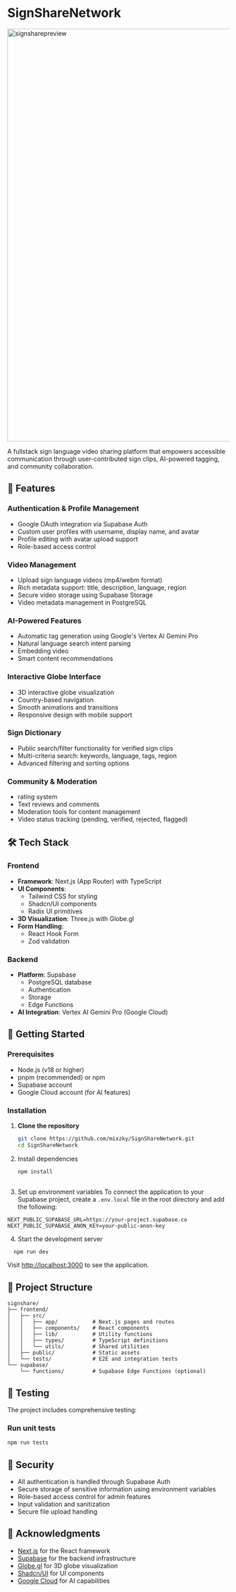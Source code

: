 # SignShareNetwork
<img width="1775" height="937" alt="signsharepreview" src="https://github.com/user-attachments/assets/322d40f7-f6fb-456b-a8e9-92855591f776" />

A fullstack sign language video sharing platform that empowers accessible communication through user-contributed sign clips, AI-powered tagging, and community collaboration.

## 🌟 Features

### Authentication & Profile Management
- Google OAuth integration via Supabase Auth
- Custom user profiles with username, display name, and avatar
- Profile editing with avatar upload support
- Role-based access control

### Video Management
- Upload sign language videos (mp4/webm format)
- Rich metadata support: title, description, language, region
- Secure video storage using Supabase Storage
- Video metadata management in PostgreSQL

### AI-Powered Features
- Automatic tag generation using Google's Vertex AI Gemini Pro
- Natural language search intent parsing
- Embedding video 
- Smart content recommendations

### Interactive Globe Interface
- 3D interactive globe visualization
- Country-based navigation
- Smooth animations and transitions
- Responsive design with mobile support

### Sign Dictionary
- Public search/filter functionality for verified sign clips
- Multi-criteria search: keywords, language, tags, region
- Advanced filtering and sorting options

### Community & Moderation
- rating system
- Text reviews and comments
- Moderation tools for content management
- Video status tracking (pending, verified, rejected, flagged)

## 🛠️ Tech Stack

### Frontend
- **Framework**: Next.js (App Router) with TypeScript
- **UI Components**: 
  - Tailwind CSS for styling
  - Shadcn/UI components
  - Radix UI primitives
- **3D Visualization**: Three.js with Globe.gl
- **Form Handling**: 
  - React Hook Form
  - Zod validation

### Backend
- **Platform**: Supabase
  - PostgreSQL database
  - Authentication
  - Storage
  - Edge Functions
- **AI Integration**: Vertex AI Gemini Pro (Google Cloud)

## 🚀 Getting Started

### Prerequisites
- Node.js (v18 or higher)
- pnpm (recommended) or npm
- Supabase account
- Google Cloud account (for AI features)

### Installation

1. **Clone the repository**

   ```bash
   git clone https://github.com/mixzky/SignShareNetwork.git
   cd SignShareNetwork
   ```

2. Install dependencies
   ```bash
   npm install
  

3. Set up environment variables
To connect the application to your Supabase project, create a `.env.local` file in the root directory and add the following:
```env
NEXT_PUBLIC_SUPABASE_URL=https://your-project.supabase.co
NEXT_PUBLIC_SUPABASE_ANON_KEY=your-public-anon-key
```

4. Start the development server
 ```bash
   npm run dev
```

Visit [http://localhost:3000](http://localhost:3000) to see the application.

## 📁 Project Structure

```text
signshare/
├── frontend/
│   ├── src/
│   │   ├── app/           # Next.js pages and routes
│   │   ├── components/    # React components
│   │   ├── lib/           # Utility functions
│   │   ├── types/         # TypeScript definitions
│   │   └── utils/         # Shared utilities
│   ├── public/            # Static assets
│   └── tests/             # E2E and integration tests
└── supabase/
    └── functions/         # Supabase Edge Functions (optional)
```

## 🧪 Testing

The project includes comprehensive testing:

### Run unit tests
```bash
npm run tests
```

## 🔐 Security

- All authentication is handled through Supabase Auth
- Secure storage of sensitive information using environment variables
- Role-based access control for admin features
- Input validation and sanitization
- Secure file upload handling

## 🙏 Acknowledgments

- [Next.js](https://nextjs.org/) for the React framework
- [Supabase](https://supabase.com/) for the backend infrastructure
- [Globe.gl](https://globe.gl/) for 3D globe visualization
- [Shadcn/UI](https://ui.shadcn.com/) for UI components
- [Google Cloud](https://cloud.google.com/) for AI capabilities 
